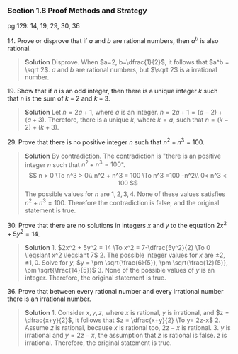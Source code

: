 ### Section 1.8 Proof Methods and Strategy
pg 129: 14, 19, 29, 30, 36

14\. Prove or disprove that if $a$ and $b$ are rational numbers, then $a^b$ is also rational.
>**Solution**
Disprove. When $a=2, b=\dfrac{1}{2}$, it follows that $a^b = \sqrt 2$. $a$ and $b$ are rational numbers, but $\sqrt 2$ is a irrational number.

19\. Show that if $n$ is an odd integer, then there is a unique integer $k$ such that $n$ is the sum of $k − 2$ and $k + 3$.
>**Solution**
Let $n = 2a+1$, where $a$ is an integer. $n=2a+1 = (a -2) + (a+3)$. Therefore, there is a unique $k$, where $k=a$, such that $n=(k -2) + (k+3)$.

29\. Prove that there is no positive integer $n$ such that $n^2 + n^3 = 100$.
>**Solution**
By contradiction. The contradiction is "there is an positive integer $n$ such that $n^2 + n^3 = 100$".
$$
n > 0 \To n^3 > 0\\
n^2 + n^3 = 100 \To n^3 =100 -n^2\\
0< n^3 < 100
$$
The possible values for $n$ are $1, 2, 3, 4$. None of these values satisfies $n^2 + n^3 = 100$.
Therefore the contradiction is false, and the original statement is true.

30\. Prove that there are no solutions in integers $x$ and $y$ to the equation $2x^2 + 5y^2 = 14$.
>**Solution**
1\. $2x^2 + 5y^2 = 14 \To  x^2 = 7-\dfrac{5y^2}{2} \To 0 \leqslant x^2 \leqslant 7$
2\. The possible integer values for $x$ are $\pm 2, \pm 1, 0$. Solve for $y$, $y = \pm \sqrt{\frac{6}{5}}, \pm \sqrt{\frac{12}{5}}, \pm \sqrt{\frac{14}{5}}$
3\. None of the possible values of $y$ is an integer.
Therefore, the original statement is true.

36\. Prove that between every rational number and every irrational number there is an irrational number.
>**Solution**
1\. Consider $x, y, z$, where $x$ is rational, $y$ is irrational, and $z = \dfrac{x+y}{2}$, it follows that $z = \dfrac{x+y}{2} \To y= 2z-x$
2\. Assume $z$ is rational, because $x$ is rational too, $2z-x$ is rational.
3\. $y$ is irrational and $y = 2z-x$, the assumption that $z$ is rational is false. $z$ is irrational.
Therefore, the original statement is true.
